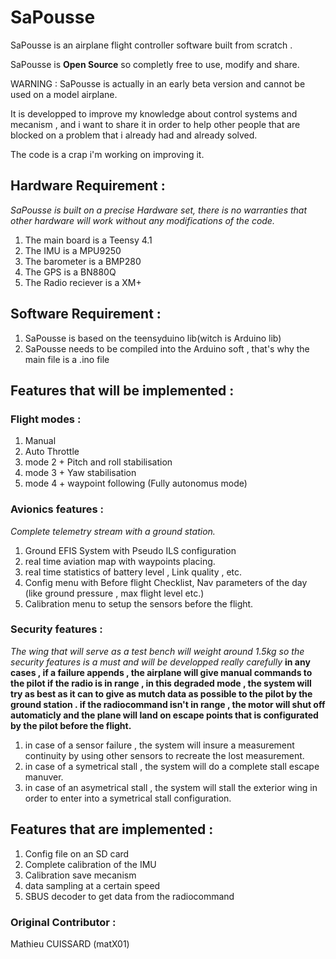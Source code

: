 # SaPousse

SaPousse is an airplane flight controller software built from scratch .


SaPousse is **Open Source** so completly free to use, modify and share.

WARNING : SaPousse is actually in an early beta version and cannot be used on a model airplane.

It is developped to improve my knowledge about control systems and mecanism , and i want to share it in order to help other people that are blocked on a problem that i already had and already solved.

The code is a crap i'm working on improving it.

 ## Hardware Requirement :
 _SaPousse is built on a precise Hardware set, there is no warranties that other hardware will work without any modifications of the code._
 
 1. The main board is a Teensy 4.1
 2. The IMU is a MPU9250
 3. The barometer is a BMP280
 3. The GPS is a BN880Q
 4. The Radio reciever is a XM+
 
 ## Software Requirement :
 1. SaPousse is based on the teensyduino lib(witch is Arduino lib)
 2. SaPousse needs to be compiled into the Arduino soft , that's why the main file is a .ino file

 ## Features that will be implemented :
 
 ### Flight modes :
  1. Manual
  2. Auto Throttle 
  3. mode 2 + Pitch and roll stabilisation
  4. mode 3 + Yaw stabilisation 
  5. mode 4 + waypoint following (Fully autonomus mode)
 
 ### Avionics features :
   _Complete telemetry stream with a ground station._
   1. Ground EFIS System with Pseudo ILS configuration
   2. real time aviation map with waypoints placing.
   3. real time statistics of battery level , Link quality , etc.
   4. Config menu with Before flight Checklist, Nav parameters of the day (like ground pressure , max flight level etc.)
   5. Calibration menu to setup the sensors before the flight.
   

### Security features :
 _The wing that will serve as a test bench will weight around 1.5kg so the security features is a must and will be developped really carefully_
 __in any cases , if a failure appends , the airplane will give manual commands to the pilot if the radio is in range , in this degraded mode , the system will try as best as it can to give as mutch data as possible to the pilot by the ground station . if the radiocommand isn't in range , the motor will shut off automaticly and the plane will land on escape points that is configurated by the pilot before the flight.__
 
  1. in case of a sensor failure , the system will insure a measurement continuity by using other sensors to recreate the lost measurement.
  2. in case of a symetrical stall , the system will do a complete stall escape manuver.
  3. in case of an asymetrical stall , the system will stall the exterior wing in order to enter into a symetrical stall configuration.
   
## Features that are implemented :
  1. Config file on an SD card
  2. Complete calibration of the IMU
  3. Calibration save mecanism
  4. data sampling at a certain speed
  5. SBUS decoder to get data from the radiocommand
  
  

### Original Contributor : 
 Mathieu CUISSARD (matX01)
  
  
  

  
